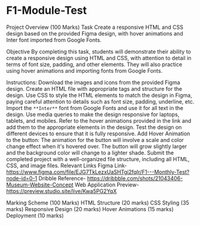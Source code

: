 # F1-Module-Test

Project Overview (100 Marks)
Task
Create a responsive HTML and CSS design based on the provided Figma design, with hover animations and Inter font imported from Google Fonts.

Objective
By completing this task, students will demonstrate their ability to create a responsive design using HTML and CSS, with attention to detail in terms of font size, padding, and other elements. They will also practice using hover animations and importing fonts from Google Fonts.

Instructions:
Download the images and icons from the provided Figma design.
Create an HTML file with appropriate tags and structure for the design.
Use CSS to style the HTML elements to match the design in Figma, paying careful attention to details such as font size, padding, underline, etc.
Import the `**Inter**` font from Google Fonts and use it for all text in the design.
Use media queries to make the design responsive for laptops, tablets, and mobiles.
Refer to the hover animations provided in the link and add them to the appropriate elements in the design.
Test the design on different devices to ensure that it is fully responsive.
Add Hover Animation to the button: The animation for the button will involve a scale and color change effect when it's hovered over. The button will grow slightly larger and the background color will change to a lighter shade.
Submit the completed project with a well-organized file structure, including all HTML, CSS, and image files.
Relevant Links
Figma Link- https://www.figma.com/file/EJG7TkLezxUaSHTgi2fqIr/F1---Monthly-Test?node-id=0-1
Dribble Reference- https://dribbble.com/shots/21043406-Museum-Website-Concept
Web Application Preview- https://preview.studio.site/live/Kwa5PG2YqX

Marking Scheme (100 Marks)
HTML Structure (20 marks)
CSS Styling (35 marks)
Responsive Design (20 marks)
Hover Animations (15 marks)
Deployment (10 marks)

